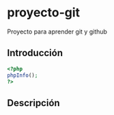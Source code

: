 # proyecto-git
Proyecto para aprender git y github

## Introducción

```php
<?php 
phpInfo();
?>
````
## Descripción
